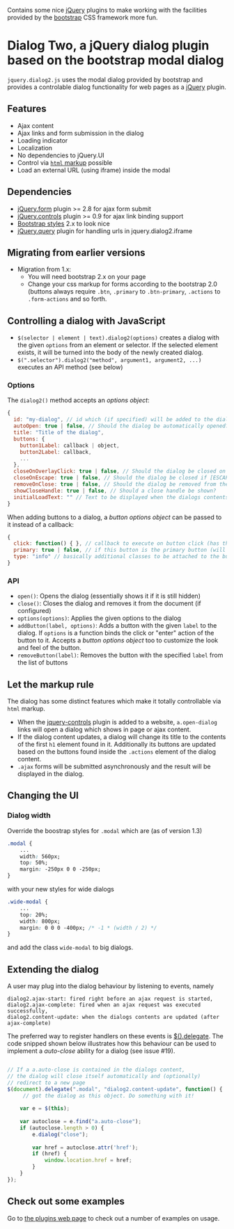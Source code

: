 Contains some nice [jQuery](http://jquery.com) plugins to make working with the facilities provided by the 
[bootstrap](http://twitter.github.com/bootstrap) CSS framework more fun.

# Dialog Two, a jQuery dialog plugin based on the bootstrap modal dialog

`jquery.dialog2.js` uses the modal dialog provided by bootstrap and provides a controlable dialog functionality for web pages as a [jQuery](http://jquery.com) plugin. 

## Features

* Ajax content
* Ajax links and form submission in the dialog
* Loading indicator
* Localization
* No dependencies to jQuery.UI
* Control via [`html` markup](#let-the-markup-rule) possible
* Load an external URL (using iframe) inside the modal

## Dependencies

* [jQuery.form](http://jquery.malsup.com/form/) plugin >= 2.8 for ajax form submit 
* [jQuery.controls](https://github.com/Nikku/jquery-controls) plugin  >= 0.9 for ajax link binding support
* [Bootstrap styles](http://twitter.github.com/bootstrap) 2.x to look nice
* [jQuery.query](http://archive.plugins.jquery.com/project/query-object) plugin for handling urls in jquery.dialog2.iframe

## Migrating from earlier versions
* Migration from 1.x:
    * You will need bootstrap 2.x on your page
    * Change your css markup for forms according to the bootstrap 2.0 (buttons always require `.btn`, `.primary` to `.btn-primary`, `.actions` to `.form-actions` and so forth. 

## Controlling a dialog with JavaScript

* `$(selector | element | text).dialog2(options)` creates a dialog with the given `options` from an element or selector. If the selected element exists, it will be turned into the body of the newly created dialog.
* `$(".selector").dialog2("method", argument1, argument2, ...)` executes an API method (see below)

### Options

The `dialog2()` method accepts an *options object*:

```javascript
{
  id: "my-dialog", // id which (if specified) will be added to the dialog to make it accessible later 
  autoOpen: true | false, // Should the dialog be automatically opened?
  title: "Title of the dialog", 
  buttons: {
    button1Label: callback | object, 
    button2Label: callback, 
    ...
  }, 
  closeOnOverlayClick: true | false, // Should the dialog be closed on overlay click?
  closeOnEscape: true | false, // Should the dialog be closed if [ESCAPE] key is pressed?
  removeOnClose: true | false, // Should the dialog be removed from the document when it is closed?
  showCloseHandle: true | false, // Should a close handle be shown?
  initialLoadText: "" // Text to be displayed when the dialogs contents are loaded
}
```

When adding buttons to a dialog, a *button options object* can be passed to it instead of a callback:

```javascript
{
  click: function() { }, // callback to execute on button click (has this bound to the dialog)
  primary: true | false, // if this button is the primary button (will be styled accordingly)
  type: "info" // basically additional classes to be attached to the button
}
```

### API

* `open()`: Opens the dialog (essentially shows it if it is still hidden)
* `close()`: Closes the dialog and removes it from the document (if configured)
* `options(options)`: Applies the given options to the dialog
* `addButton(label, options)`: Adds a button with the given `label` to the dialog. If `options` is a function binds the click or "enter" action of the button to it. Accepts a *button options object* too to customize the look and feel of the button.
* `removeButton(label)`: Removes the button with the specified `label` from the list of buttons

## Let the markup rule

The dialog has some distinct features which make it totally controllable via `html` markup. 

* When the [jquery-controls](https://github.com/Nikku/jquery-controls) plugin is added to a website, `a.open-dialog` links will open a dialog which shows in page or ajax content.
* If the dialog content updates, a dialog will change its title to the contents of the first `h1` element found in it. Additionally its buttons are updated based on the buttons found inside the `.actions` element of the dialog content. 
* `.ajax` forms will be submitted asynchronously and the result will be displayed in the dialog.

## Changing the UI

### Dialog width

Override the boostrap styles for `.modal` which are (as of version 1.3)

```css
.modal {
    ...
    width: 560px;
    top: 50%;
    margin: -250px 0 0 -250px;
}
````

with your new styles for wide dialogs 

```css
.wide-modal {
    ...
    top: 20%;
    width: 800px;
    margin: 0 0 0 -400px; /* -1 * (width / 2) */ 
}
```

and add the class `wide-modal` to big dialogs. 

## Extending the dialog

A user may plug into the dialog behaviour by listening to events, namely 

```
dialog2.ajax-start: fired right before an ajax request is started, 
dialog2.ajax-complete: fired when an ajax request was executed successfully, 
dialog2.content-update: when the dialogs contents are updated (after ajax-complete)
```

The preferred way to register handlers on these events is [$().delegate](http://api.jquery.com/delegate/). 
The code snipped shown below illustrates how this behaviour can be used to implement a *auto-close* ability for a dialog (see issue #19).

```javascript

// If a a.auto-close is contained in the dialogs content, 
// the dialog will close itself automatically and (optionally)
// redirect to a new page
$(document).delegate(".modal", "dialog2.content-update", function() { 
     // got the dialog as this object. Do something with it!
     
    var e = $(this);
    
    var autoclose = e.find("a.auto-close");
    if (autoclose.length > 0) {
        e.dialog("close");
        
        var href = autoclose.attr('href');
        if (href) {
            window.location.href = href;
        }
    }
});

```

## Check out some examples

Go to [the plugins web page](http://nikku.github.com/jquery-bootstrap-scripting/) to check out a number of examples on usage.
